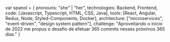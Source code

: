 var spanol = {
  pronouns: "she" | "her",
  technologies: Backend, Frontend,
  code: [Javascript, Typescript, HTML, CSS, Java],
  tools: [React, Angular, Redux, Node, Styled-Components, Docker],
  architecture: ["microservices", "event-driven", "design system pattern"], 
  challenge: "Aproveitando o inicio de 2022 me propus o desafio de efetuar 365 commits nesses próximos 365 dias."
}
